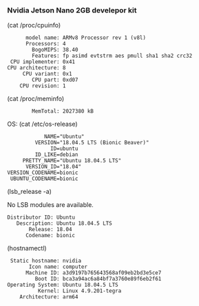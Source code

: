 ### Nvidia Jetson Nano 2GB develepor kit

(cat /proc/cpuinfo)

          model name: ARMv8 Processor rev 1 (v8l)
          Processors: 4
            BogoMIPS: 38.40
            Features: fp asimd evtstrm aes pmull sha1 sha2 crc32
     CPU implementer: 0x41
    CPU architecture: 8
         CPU variant: 0x1
            CPU part: 0xd07
        CPU revision: 1
 

(cat /proc/meminfo)


            MemTotal: 2027380 kB

 
OS:
(cat /etc/os-release)

    
                NAME="Ubuntu"
             VERSION="18.04.5 LTS (Bionic Beaver)"
                  ID=ubuntu
             ID_LIKE=debian
         PRETTY_NAME="Ubuntu 18.04.5 LTS"
          VERSION_ID="18.04"
    VERSION_CODENAME=bionic
     UBUNTU_CODENAME=bionic
 
(lsb_release -a)

No LSB modules are available.

    Distributor ID: Ubuntu
       Description: Ubuntu 18.04.5 LTS
           Release: 18.04
          Codename: bionic
 
(hostnamectl)

     Static hostname: nvidia
           Icon name: computer
          Machine ID: a3d9197b765643568af09eb2bd3e5ce7
             Boot ID: bca3a94ac6a84bf7a3760e89f6eb2f61
    Operating System: Ubuntu 18.04.5 LTS
              Kernel: Linux 4.9.201-tegra
        Architecture: arm64
